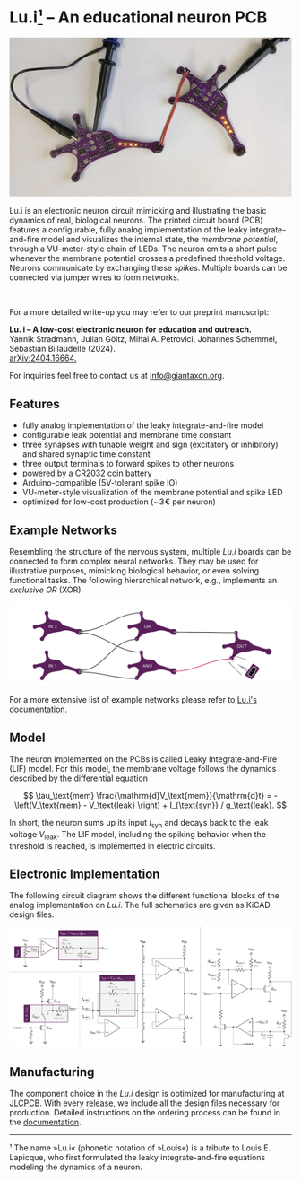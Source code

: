 # Lu.i[¹](#footnote-1) – An educational neuron PCB

![](doc/figures/animation/animation.webp)

Lu.i is an electronic neuron circuit mimicking and illustrating the basic dynamics of real, biological neurons.
The printed circuit board (PCB) features a configurable, fully analog implementation of the leaky integrate-and-fire model and visualizes the internal state, the *membrane potential*, through a VU-meter-style chain of LEDs.
The neuron emits a short pulse whenever the membrane potential crosses a predefined threshold voltage.
Neurons communicate by exchanging these *spikes*.
Multiple boards can be connected via jumper wires to form networks.

<br/>

For a more detailed write-up you may refer to our preprint manuscript:

**Lu. i – A low-cost electronic neuron for education and outreach.**  
Yannik Stradmann, Julian Göltz, Mihai A. Petrovici, Johannes Schemmel, Sebastian Billaudelle (2024).  
[arXiv:2404.16664.](https://doi.org/10.48550/arXiv.2404.16664)

For inquiries feel free to contact us at [info@giantaxon.org](mailto:info@giantaxon.org).

## Features
- fully analog implementation of the leaky integrate-and-fire model
- configurable leak potential and membrane time constant
- three synapses with tunable weight and sign (excitatory or inhibitory) and shared synaptic time constant
- three output terminals to forward spikes to other neurons
- powered by a CR2032 coin battery
- Arduino-compatible (5V-tolerant spike IO)
- VU-meter-style visualization of the membrane potential and spike LED
- optimized for low-cost production (~ 3 € per neuron)


## Example Networks
Resembling the structure of the nervous system, multiple *Lu.i* boards can be connected to form complex neural networks.
They may be used for illustrative purposes, mimicking biological behavior, or even solving functional tasks.
The following hierarchical network, e.g., implements an *exclusive OR* (XOR).

![](doc/figures/example-networks/hierarchical_xor.png)

For a more extensive list of example networks please refer to [Lu.i's documentation](doc/).


## Model
The neuron implemented on the PCBs is called Leaky Integrate-and-Fire (LIF) model.
For this model, the membrane voltage follows the dynamics described by the differential equation

$$
    \tau_\text{mem} \frac{\mathrm{d}V_\text{mem}}{\mathrm{d}t} = - \left(V_\text{mem} - V_\text{leak} \right) + I_{\text{syn}} / g_\text{leak}.
$$

In short, the neuron sums up its input $I_\text{syn}$ and decays back to the leak voltage $V_\text{leak}$.
The LIF model, including the spiking behavior when the threshold is reached, is implemented in electric circuits.


## Electronic Implementation
The following circuit diagram shows the different functional blocks of the analog implementation on *Lu.i*.
The full schematics are given as KiCAD design files.

![schematics](doc/figures/lui_schematic.png)


## Manufacturing
The component choice in the *Lu.i* design is optimized for manufacturing at [JLCPCB](https://jlcpcb.com/).
With every [release](../../releases/), we include all the design files necessary for production.
Detailed instructions on the ordering process can be found in the [documentation](doc/).


---

<a name="footnote-1">¹</a> The name »Lu.i« (phonetic notation of »Louis«) is a tribute to Louis E. Lapicque, who first formulated the leaky integrate-and-fire equations modeling the dynamics of a neuron.
